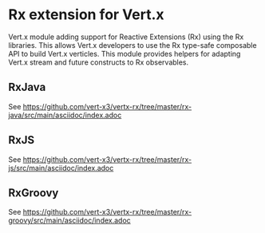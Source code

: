 # Rx extension for Vert.x

Vert.x module adding support for Reactive Extensions (Rx) using the Rx libraries. This
allows Vert.x developers to use the Rx type-safe composable API to build Vert.x verticles.
This module provides helpers for adapting Vert.x stream and future constructs to Rx observables.

## RxJava

See https://github.com/vert-x3/vertx-rx/tree/master/rx-java/src/main/asciidoc/index.adoc

## RxJS

See https://github.com/vert-x3/vertx-rx/tree/master/rx-js/src/main/asciidoc/index.adoc

## RxGroovy

See https://github.com/vert-x3/vertx-rx/tree/master/rx-groovy/src/main/asciidoc/index.adoc
